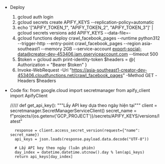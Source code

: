 * Deploy
    1. gcloud auth login
    2. gcloud secrets create APIFY_KEYS --replication-policy=automatic
    3. echo '["APIFY_TOKEN_1", "APIFY_TOKEN_2", "APIFY_TOKEN_3"]' | gcloud secrets versions add APIFY_KEYS --data-file=-
    4. gcloud functions deploy crawl_facebook_pages --runtime python312 --trigger-http --entry-point crawl_facebook_pages --region asia-southeast1 --memory 2GB --service-account export-social-data@creator-dev-453406.iam.gserviceaccount.com --timeout 500
    5. $token = gcloud auth print-identity-token
        $headers = @{ Authorization = "Bearer $token" }
    6. Invoke-WebRequest -Uri "https://asia-southeast1-creator-dev-453406.cloudfunctions.net/crawl_facebook_pages" -Method GET -Headers $headers

* Code fix:
    from google.cloud import secretmanager
    from apify_client import ApifyClient

    /////
    def get_api_key():
        """Lấy API key dựa theo ngày hiện tại"""
        client = secretmanager.SecretManagerServiceClient()
        secret_name = f"projects/{os.getenv('GCP_PROJECT')}/secrets/APIFY_KEYS/versions/latest"
        
        response = client.access_secret_version(request={"name": secret_name})
        api_keys = json.loads(response.payload.data.decode("UTF-8"))

        # Lấy API key theo ngày (luân phiên)
        day_index = datetime.datetime.utcnow().day % len(api_keys)
        return api_keys[day_index]